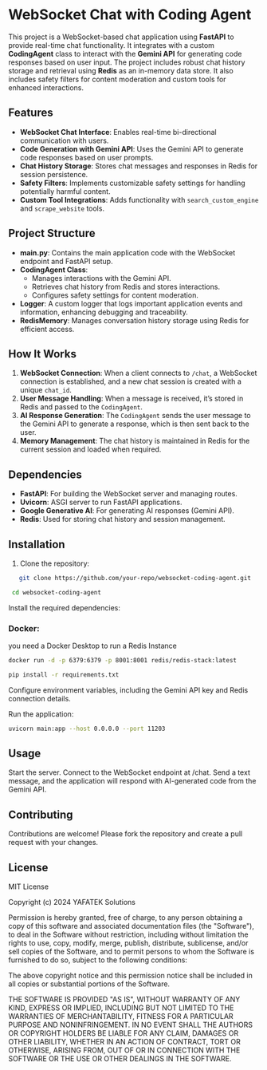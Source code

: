 # WebSocket Chat with Coding Agent

This project is a WebSocket-based chat application using **FastAPI** to provide real-time chat functionality. It integrates with a custom **CodingAgent** class to interact with the **Gemini API** for generating code responses based on user input. The project includes robust chat history storage and retrieval using **Redis** as an in-memory data store. It also includes safety filters for content moderation and custom tools for enhanced interactions.

## Features

- **WebSocket Chat Interface**: Enables real-time bi-directional communication with users.
- **Code Generation with Gemini API**: Uses the Gemini API to generate code responses based on user prompts.
- **Chat History Storage**: Stores chat messages and responses in Redis for session persistence.
- **Safety Filters**: Implements customizable safety settings for handling potentially harmful content.
- **Custom Tool Integrations**: Adds functionality with `search_custom_engine` and `scrape_website` tools.

## Project Structure

- **main.py**: Contains the main application code with the WebSocket endpoint and FastAPI setup.
- **CodingAgent Class**:
  - Manages interactions with the Gemini API.
  - Retrieves chat history from Redis and stores interactions.
  - Configures safety settings for content moderation.
- **Logger**: A custom logger that logs important application events and information, enhancing debugging and traceability.
- **RedisMemory**: Manages conversation history storage using Redis for efficient access.

## How It Works

1. **WebSocket Connection**: When a client connects to `/chat`, a WebSocket connection is established, and a new chat session is created with a unique `chat_id`.
2. **User Message Handling**: When a message is received, it’s stored in Redis and passed to the `CodingAgent`.
3. **AI Response Generation**: The `CodingAgent` sends the user message to the Gemini API to generate a response, which is then sent back to the user.
4. **Memory Management**: The chat history is maintained in Redis for the current session and loaded when required.

## Dependencies

- **FastAPI**: For building the WebSocket server and managing routes.
- **Uvicorn**: ASGI server to run FastAPI applications.
- **Google Generative AI**: For generating AI responses (Gemini API).
- **Redis**: Used for storing chat history and session management.

## Installation

1. Clone the repository:
```bash
   git clone https://github.com/your-repo/websocket-coding-agent.git
```
```bash
 cd websocket-coding-agent
```
Install the required dependencies:
### Docker:
you need a Docker Desktop to run a Redis Instance
```bash
docker run -d -p 6379:6379 -p 8001:8001 redis/redis-stack:latest
```
```bash
pip install -r requirements.txt
```
Configure environment variables, including the Gemini API key and Redis connection details.

Run the application:

```bash 
uvicorn main:app --host 0.0.0.0 --port 11203
```
## Usage
Start the server.
Connect to the WebSocket endpoint at /chat.
Send a text message, and the application will respond with AI-generated code from the Gemini API.

## Contributing
Contributions are welcome! Please fork the repository and create a pull request with your changes.

## License
MIT License

Copyright (c) 2024 YAFATEK Solutions

Permission is hereby granted, free of charge, to any person obtaining a copy
of this software and associated documentation files (the "Software"), to deal
in the Software without restriction, including without limitation the rights
to use, copy, modify, merge, publish, distribute, sublicense, and/or sell
copies of the Software, and to permit persons to whom the Software is
furnished to do so, subject to the following conditions:

The above copyright notice and this permission notice shall be included in all
copies or substantial portions of the Software.

THE SOFTWARE IS PROVIDED "AS IS", WITHOUT WARRANTY OF ANY KIND, EXPRESS OR
IMPLIED, INCLUDING BUT NOT LIMITED TO THE WARRANTIES OF MERCHANTABILITY,
FITNESS FOR A PARTICULAR PURPOSE AND NONINFRINGEMENT. IN NO EVENT SHALL THE
AUTHORS OR COPYRIGHT HOLDERS BE LIABLE FOR ANY CLAIM, DAMAGES OR OTHER
LIABILITY, WHETHER IN AN ACTION OF CONTRACT, TORT OR OTHERWISE, ARISING FROM,
OUT OF OR IN CONNECTION WITH THE SOFTWARE OR THE USE OR OTHER DEALINGS IN THE
SOFTWARE.
